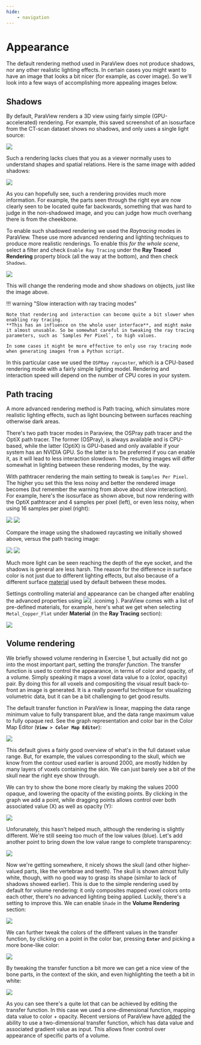 ```yaml
---
hide:
    - navigation
---
```


# Appearance

The default rendering method used in ParaView does not produce shadows, nor any other realistic lighting effects. In certain cases you might want to have an image that looks a bit nicer (for example, as cover image). So we'll look into a few ways of accomplishing more appealing images below.

## Shadows

By default, ParaView renders a 3D view using fairly simple (GPU-accelerated) rendering. For example, this saved screenshot of an isosurface from the CT-scan dataset shows no shadows, and only uses a single light source:

![](./images/rendering-default.png)

Such a rendering lacks clues that you as a viewer normally uses to understand shapes and spatial relations. Here is the same image with added shadows:

![](./images/rendering-ospray-raycast-shadows.png)

As you can hopefully see, such a rendering provides much more information. For example, the parts seen through the right eye are now clearly seen to be located quite far backwards, something that was hard to judge in the non-shadowed image, and you can judge how much overhang there is from the cheekbone.

To enable such shadowed rendering we used the *Raytracing* modes in ParaView. These use more advanced rendering and lighting techniques to produce more realistic renderings. To enable this *for the whole scene*, select a filter and check `Enable Ray Tracing` under the __Ray Traced Rendering__ property block (all the way at the bottom), and then check `Shadows`.

![](./images/raytracing-settings.png)

This will change the rendering mode and show shadows on objects, just like the image above.

!!! warning "Slow interaction with ray tracing modes" 

    Note that rendering and interaction can become quite a bit slower when enabling ray tracing.
    **This has an influence on the whole user interface**, and might make it almost unusable. So be somewhat careful in tweaking the ray tracing parameters, such as `Samples Per Pixel`, to high values. 

    In some cases it might be more effective to only use ray tracing mode when generating images from a Python script.

In this particular case we used the `OSPRay raycaster`, which is a CPU-based rendering mode with a fairly simple lighting model. Rendering and interaction speed will depend on the number of CPU cores in your system.

## Path tracing

A more advanced rendering method is Path tracing, which simulates more realistic lighting effects, such as light bouncing between surfaces reaching otherwise dark areas. 

There's two path tracer modes in Paraview, the OSPray path tracer and the OptiX path tracer. The former (OSPray), is always available and is CPU-based, while the latter (OptiX) is GPU-based and only available if your system has an NVIDIA GPU. So the latter is to be preferred if you can enable it, as it will lead to less interaction slowdown. The resulting images will differ somewhat in lighting between these rendering modes, by the way.

With pathtracer rendering the main setting to tweak is `Samples Per Pixel`. The higher you set this the less noisy and better the rendered image becomes (but remember the warning from above about slow interaction). For example, here's the isosurface as shown above, but now rendering with the OptiX pathtracer and 4 samples per pixel (left), or even less noisy, when using 16 samples per pixel (right):

![](./images/rendering-optix-4spp.png) ![](./images/rendering-optix-16spp.png)

Compare the image using the shadowed raycasting we initially showed above, versus the path tracing image:

![](./images/rendering-ospray-raycast-shadows.png) ![](./images/rendering-optix-16spp.png)

Much more light can be seen reaching the depth of the eye socket, and the shadows is general are less harsh. The reason for the difference in surface color is not just due to different lighting effects, but also because of a different surface [material](https://docs.paraview.org/en/latest/ReferenceManual/objectShadingProperties.html) used by default between these modes. 

Settings controlling material and appearance can be changed after enabling the advanced properties using ![](./images/wheel.png){ .iconimg }. ParaView comes with a list of pre-defined materials, for example, here's what we get when selecting `Metal_Copper_Flat` under __Material__ (in the __Ray Tracing__ section):

![](./images/rendering-metal-copper-flat.png)

## Volume rendering

We briefly showed volume rendering in Exercise 1, but actually did not go into the most important part, setting the *transfer function*. The transfer function is used to control the appearance, in terms of color and opacity, of a volume. Simply speaking it maps a voxel data value to a (color, opacity) pair. By doing this for all voxels and compositing the visual result back-to-front an image is generated. It is a really powerful technique for visualizing volumetric data, but it can be a bit challenging to get good results.

The default transfer function in ParaView is linear, mapping the data range minimum value to fully transparent blue, and the data range maximum value to fully opaque red. See the graph representation and color bar in the Color Map Editor (**`View > Color Map Editor`**):

![](./images/tf-default.png)

This default gives a fairly good overview of what's in the full dataset value range. But, for example, the values corresponding to the skull, which we know from the contour used earlier is around 2000, are mostly hidden by many layers of voxels containing the skin. We can just barely see a bit of the skull near the right eye show through.

We can try to show the bone more clearly by making the values 2000 opaque, and lowering the opacity of the existing points. By clicking in the graph we add a point, while dragging points allows control over both associated value (X) as well as opacity (Y):

![](./images/tf-2000.png)

Unforunately, this hasn't helped much, although the rendering is slightly different. We're still seeing too much of the low values (blue). Let's add another point to bring down the low value range to complete transparency:

![](./images/tf-white-skull.png)

Now we're getting somewhere, it nicely shows the skull (and other higher-valued parts, like the vertebrae and teeth). The skull is shown almost fully white, though, with no good way to grasp its shape (similar to lack of shadows showed earlier). This is due to the simple rendering used by default for volume rendering: it only composites mapped voxel colors onto each other, there's no advanced lighting being applied. Luckily, there's a setting to improve this. We can enable `Shade` in the **Volume Rendering** section:

![](./images/volren-shaded.png)

We can further tweak the colors of the different values in the transfer function, by clicking on a point in the color bar, pressing **`Enter`** and picking a more bone-like color:

![](./images/tf-color-edit.png)

By tweaking the transfer function a bit more we can get a nice view of the bone parts, in the context of the skin, and even highlighting the teeth a bit in white:

![](./images/tf-skull-and-skin.png)

As you can see there's a quite lot that can be achieved by editing the transfer function. In this case we used a one-dimensional function, mapping data value to color + opacity. Recent versions of ParaView have [added](https://www.kitware.com/advanced-multi-channel-volume-visualization-in-paraview/) the ability to use a two-dimensional transfer function, which has data value and associated gradient value as input. This allows finer control over appearance of specific parts of a volume.